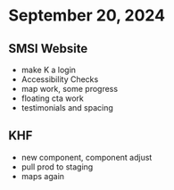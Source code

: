 # September 20, 2024

## SMSI Website
- make K a login
- Accessibility Checks
- map work, some progress
- floating cta work
- testimonials and spacing

## KHF
- new component, component adjust
- pull prod to staging
- maps again